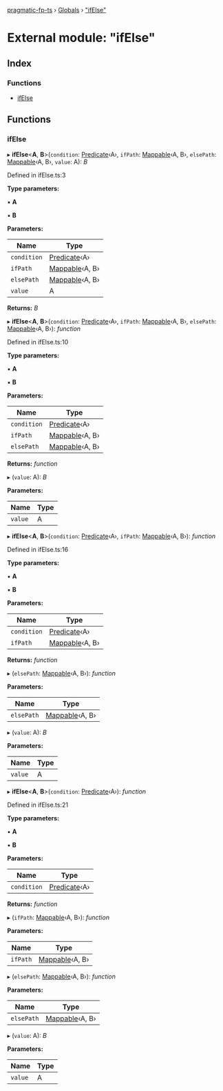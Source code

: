 [pragmatic-fp-ts](../README.md) › [Globals](../globals.md) › ["ifElse"](_ifelse_.md)

# External module: "ifElse"

## Index

### Functions

* [ifElse](_ifelse_.md#ifelse)

## Functions

###  ifElse

▸ **ifElse**<**A**, **B**>(`condition`: [Predicate](_types_.md#predicate)‹A›, `ifPath`: [Mappable](_types_.md#mappable)‹A, B›, `elsePath`: [Mappable](_types_.md#mappable)‹A, B›, `value`: A): *B*

Defined in ifElse.ts:3

**Type parameters:**

▪ **A**

▪ **B**

**Parameters:**

Name | Type |
------ | ------ |
`condition` | [Predicate](_types_.md#predicate)‹A› |
`ifPath` | [Mappable](_types_.md#mappable)‹A, B› |
`elsePath` | [Mappable](_types_.md#mappable)‹A, B› |
`value` | A |

**Returns:** *B*

▸ **ifElse**<**A**, **B**>(`condition`: [Predicate](_types_.md#predicate)‹A›, `ifPath`: [Mappable](_types_.md#mappable)‹A, B›, `elsePath`: [Mappable](_types_.md#mappable)‹A, B›): *function*

Defined in ifElse.ts:10

**Type parameters:**

▪ **A**

▪ **B**

**Parameters:**

Name | Type |
------ | ------ |
`condition` | [Predicate](_types_.md#predicate)‹A› |
`ifPath` | [Mappable](_types_.md#mappable)‹A, B› |
`elsePath` | [Mappable](_types_.md#mappable)‹A, B› |

**Returns:** *function*

▸ (`value`: A): *B*

**Parameters:**

Name | Type |
------ | ------ |
`value` | A |

▸ **ifElse**<**A**, **B**>(`condition`: [Predicate](_types_.md#predicate)‹A›, `ifPath`: [Mappable](_types_.md#mappable)‹A, B›): *function*

Defined in ifElse.ts:16

**Type parameters:**

▪ **A**

▪ **B**

**Parameters:**

Name | Type |
------ | ------ |
`condition` | [Predicate](_types_.md#predicate)‹A› |
`ifPath` | [Mappable](_types_.md#mappable)‹A, B› |

**Returns:** *function*

▸ (`elsePath`: [Mappable](_types_.md#mappable)‹A, B›): *function*

**Parameters:**

Name | Type |
------ | ------ |
`elsePath` | [Mappable](_types_.md#mappable)‹A, B› |

▸ (`value`: A): *B*

**Parameters:**

Name | Type |
------ | ------ |
`value` | A |

▸ **ifElse**<**A**, **B**>(`condition`: [Predicate](_types_.md#predicate)‹A›): *function*

Defined in ifElse.ts:21

**Type parameters:**

▪ **A**

▪ **B**

**Parameters:**

Name | Type |
------ | ------ |
`condition` | [Predicate](_types_.md#predicate)‹A› |

**Returns:** *function*

▸ (`ifPath`: [Mappable](_types_.md#mappable)‹A, B›): *function*

**Parameters:**

Name | Type |
------ | ------ |
`ifPath` | [Mappable](_types_.md#mappable)‹A, B› |

▸ (`elsePath`: [Mappable](_types_.md#mappable)‹A, B›): *function*

**Parameters:**

Name | Type |
------ | ------ |
`elsePath` | [Mappable](_types_.md#mappable)‹A, B› |

▸ (`value`: A): *B*

**Parameters:**

Name | Type |
------ | ------ |
`value` | A |
